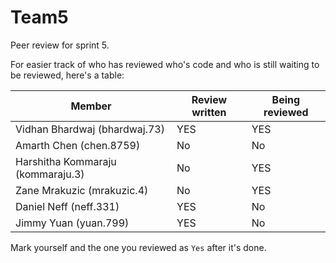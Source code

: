 # Team5

Peer review for sprint 5. 
 
For easier track of who has reviewed who's code and who is still waiting to be reviewed, here's a table:
 
| Member  | Review written | Being reviewed |
| ------------- | ------------- | ------------- |
| Vidhan Bhardwaj (bhardwaj.73)  | YES  | YES |
| Amarth Chen (chen.8759)  | No | No |
| Harshitha Kommaraju (kommaraju.3)  | No  | YES |
| Zane Mrakuzic (mrakuzic.4)  | No | YES |
| Daniel Neff (neff.331)  | YES  | No |
| Jimmy Yuan (yuan.799)  | YES  | No |

Mark yourself and the one you reviewed as `Yes` after it's done. 
